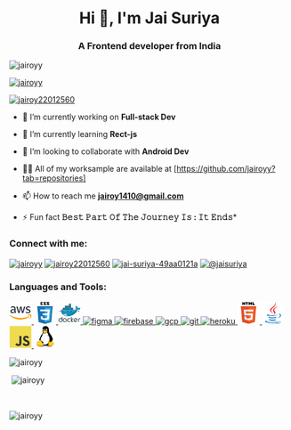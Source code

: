 <h1 align="center">Hi 👋, I'm Jai Suriya</h1>  
<h3 align="center">A Frontend developer from India</h3>      

<p align="left"> <img src="https://komarev.com/ghpvc/?username=jairoyy&label=Profile%20views&color=0e75b6&style=flat" alt="jairoyy" /> </p>   

<p align="left"> <a href="https://github.com/ryo-ma/github-profile-trophy"><img src="https://github-profile-trophy.vercel.app/?username=jairoyy" alt="jairoyy" /></a> </p>

<p align="left"> <a href="https://twitter.com/jairoy22012560" target="blank"><img src="https://img.shields.io/twitter/follow/jairoy22012560?logo=twitter&style=for-the-badge" alt="jairoy22012560" /></a></p>

- 🔭 I’m currently working on **Full-stack Dev**

- 🌱 I’m currently learning **Rect-js**   

- 👯 I’m looking to collaborate with **Android Dev**

- 👨‍💻 All of my worksample are available at [https://github.com/jairoyy?tab=repositories]

- 📫 How to reach me **jairoy1410@gmail.com**

- ⚡ Fun fact **𝙱𝚎𝚜𝚝 𝙿𝚊𝚛𝚝 𝙾𝚏 𝚃𝚑𝚎 𝙹𝚘𝚞𝚛𝚗𝚎𝚢 𝙸𝚜 : 𝙸𝚝 𝙴𝚗𝚍𝚜***

<h3 align="left">Connect with me:</h3>
<p align="left">
<a href="https://dev.to/jairoyy" target="blank"><img align="center" src="https://raw.githubusercontent.com/rahuldkjain/github-profile-readme-generator/master/src/images/icons/Social/devto.svg" alt="jairoyy" height="30" width="40" /></a>
<a href="https://twitter.com/jairoy22012560" target="blank"><img align="center" src="https://raw.githubusercontent.com/rahuldkjain/github-profile-readme-generator/master/src/images/icons/Social/twitter.svg" alt="jairoy22012560" height="30" width="40" /></a>
<a href="https://linkedin.com/in/jai-suriya-49aa0121a" target="blank"><img align="center" src="https://raw.githubusercontent.com/rahuldkjain/github-profile-readme-generator/master/src/images/icons/Social/linked-in-alt.svg" alt="jai-suriya-49aa0121a" height="30" width="40" /></a>
<a href="https://hashnode.com/@jaisuriya" target="blank"><img align="center" src="https://raw.githubusercontent.com/rahuldkjain/github-profile-readme-generator/master/src/images/icons/Social/hashnode.svg" alt="@jaisuriya" height="30" width="40" /></a>
</p>

<h3 align="left">Languages and Tools:</h3>
<p align="left"> <a href="https://aws.amazon.com" target="_blank" rel="noreferrer"> <img src="https://raw.githubusercontent.com/devicons/devicon/master/icons/amazonwebservices/amazonwebservices-original-wordmark.svg" alt="aws" width="40" height="40"/> </a> <a href="https://www.w3schools.com/css/" target="_blank" rel="noreferrer"> <img src="https://raw.githubusercontent.com/devicons/devicon/master/icons/css3/css3-original-wordmark.svg" alt="css3" width="40" height="40"/> </a> <a href="https://www.docker.com/" target="_blank" rel="noreferrer"> <img src="https://raw.githubusercontent.com/devicons/devicon/master/icons/docker/docker-original-wordmark.svg" alt="docker" width="40" height="40"/> </a> <a href="https://www.figma.com/" target="_blank" rel="noreferrer"> <img src="https://www.vectorlogo.zone/logos/figma/figma-icon.svg" alt="figma" width="40" height="40"/> </a> <a href="https://firebase.google.com/" target="_blank" rel="noreferrer"> <img src="https://www.vectorlogo.zone/logos/firebase/firebase-icon.svg" alt="firebase" width="40" height="40"/> </a> <a href="https://cloud.google.com" target="_blank" rel="noreferrer"> <img src="https://www.vectorlogo.zone/logos/google_cloud/google_cloud-icon.svg" alt="gcp" width="40" height="40"/> </a> <a href="https://git-scm.com/" target="_blank" rel="noreferrer"> <img src="https://www.vectorlogo.zone/logos/git-scm/git-scm-icon.svg" alt="git" width="40" height="40"/> </a> <a href="https://heroku.com" target="_blank" rel="noreferrer"> <img src="https://www.vectorlogo.zone/logos/heroku/heroku-icon.svg" alt="heroku" width="40" height="40"/> </a> <a href="https://www.w3.org/html/" target="_blank" rel="noreferrer"> <img src="https://raw.githubusercontent.com/devicons/devicon/master/icons/html5/html5-original-wordmark.svg" alt="html5" width="40" height="40"/> </a> <a href="https://www.java.com" target="_blank" rel="noreferrer"> <img src="https://raw.githubusercontent.com/devicons/devicon/master/icons/java/java-original.svg" alt="java" width="40" height="40"/> </a> <a href="https://developer.mozilla.org/en-US/docs/Web/JavaScript" target="_blank" rel="noreferrer"> <img src="https://raw.githubusercontent.com/devicons/devicon/master/icons/javascript/javascript-original.svg" alt="javascript" width="40" height="40"/> </a> <a href="https://www.linux.org/" target="_blank" rel="noreferrer"> <img src="https://raw.githubusercontent.com/devicons/devicon/master/icons/linux/linux-original.svg" alt="linux" width="40" height="40"/> </a> </p>

<p><img align="left" src="https://github-readme-stats.vercel.app/api/top-langs?username=jairoyy&show_icons=true&locale=en&layout=compact" alt="jairoyy" /></p><br>

<p>&nbsp;<img align="center" src="https://github-readme-stats.vercel.app/api?username=jairoyy&show_icons=true&locale=en" alt="jairoyy" /></p><br>

<p><img align="center" src="https://github-readme-streak-stats.herokuapp.com/?user=jairoyy&" alt="jairoyy" /></p>
